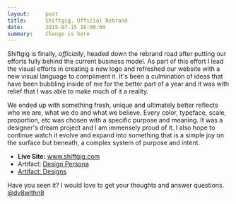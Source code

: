 ```yaml
---
layout:     post
title:      Shiftgig, Official Rebrand
date:       2015-07-15 18:00:00
summary:    Change is here
---
```



Shiftgig is finally, _officially_, headed down the rebrand road after putting our efforts fully behind the current business model. As part of this effort I lead the visual efforts in creating a new logo and refreshed our website with a new visual language to compliment it. It's been a culmination of ideas that have been bubbling inside of me for the better part of a year and it was with relief that I was able to make much of it a reality.
 
We ended up with something fresh, unique and ultimately better reflects who we are, what we do and what we believe. Every color, typeface, scale, proportion, etc was chosen with a specific purpose and meaning. It was a designer's dream project and I am immensely proud of it. I also hope to continue watch it evolve and expand  into something that is a simple joy on the surface but beneath, a complex system of purpose and intent.

* __Live Site:__ <a href="http://www.shiftgig.com">www.shiftgig.com</a>
* Artifact: <a href="{{prepend: site.url }}/files/DesignPersona.pdf">Design Persona
* Artifact: <a href="https://invis.io/CM3WTAB45">Designs</a>

Have you seen it? I would love to get your thoughts and answer questions. <a href="http://www.twitter.com/dv8withn8">@dv8withn8</a>